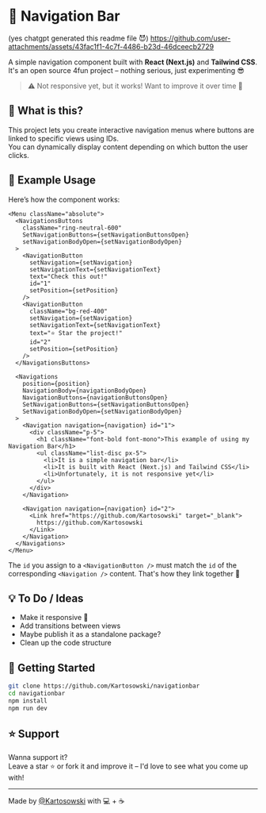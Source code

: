 # 🧭 Navigation Bar
(yes chatgpt generated this readme file 😈)
https://github.com/user-attachments/assets/43fac1f1-4c7f-4486-b23d-46dceecb2729

A simple navigation component built with **React (Next.js)** and **Tailwind CSS**.  
It's an open source 4fun project – nothing serious, just experimenting 😎

> ⚠️ Not responsive yet, but it works! Want to improve it over time 💪

## 📌 What is this?

This project lets you create interactive navigation menus where buttons are linked to specific views using IDs.  
You can dynamically display content depending on which button the user clicks.

## 🧪 Example Usage

Here’s how the component works:

```tsx
<Menu className="absolute">
  <NavigationsButtons
    className="ring-neutral-600"
    SetNavigationButtons={setNavigationButtonsOpen}
    setNavigationBodyOpen={setNavigationBodyOpen}
  >
    <NavigationButton
      setNavigation={setNavigation}
      setNavigationText={setNavigationText}
      text="Check this out!"
      id="1"
      setPosition={setPosition}
    />
    <NavigationButton
      className="bg-red-400"
      setNavigation={setNavigation}
      setNavigationText={setNavigationText}
      text="⭐ Star the project!"
      id="2"
      setPosition={setPosition}
    />
  </NavigationsButtons>

  <Navigations
    position={position}
    NavigationBody={navigationBodyOpen}
    NavigationButtons={navigationButtonsOpen}
    SetNavigationButtons={setNavigationButtonsOpen}
    SetNavigationBodyOpen={setNavigationBodyOpen}
  >
    <Navigation navigation={navigation} id="1">
      <div className="p-5">
        <h1 className="font-bold font-mono">This example of using my Navigation Bar</h1>
        <ul className="list-disc px-5">
          <li>It is a simple navigation bar</li>
          <li>It is built with React (Next.js) and Tailwind CSS</li>
          <li>Unfortunately, it is not responsive yet</li>
        </ul>
      </div>
    </Navigation>

    <Navigation navigation={navigation} id="2">
      <Link href="https://github.com/Kartosowski" target="_blank">
        https://github.com/Kartosowski
      </Link>
    </Navigation>
  </Navigations>
</Menu>
```

The `id` you assign to a `<NavigationButton />` must match the `id` of the corresponding `<Navigation />` content. That's how they link together 🔗

## 💡 To Do / Ideas

- Make it responsive 📱
- Add transitions between views
- Maybe publish it as a standalone package?
- Clean up the code structure

## 🚀 Getting Started

```bash
git clone https://github.com/Kartosowski/navigationbar
cd navigationbar
npm install
npm run dev
```

## ⭐ Support

Wanna support it?  
Leave a star ⭐ or fork it and improve it – I'd love to see what you come up with!

---

Made by [@Kartosowski](https://github.com/Kartosowski) with 💻 + ☕
